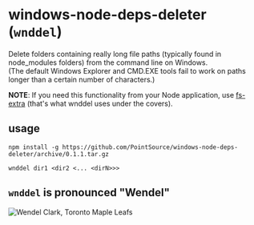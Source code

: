 # windows-node-deps-deleter (`wnddel`)

Delete folders containing really long file paths (typically found in node_modules folders) from the command line on Windows.  
(The default Windows Explorer and CMD.EXE tools fail to work on paths longer than a certain number of characters.)

**NOTE**: If you need this functionality from your Node application, use [fs-extra][1] (that's what wnddel uses under the covers).

## usage

`npm install -g https://github.com/PointSource/windows-node-deps-deleter/archive/0.1.1.tar.gz`

`wnddel dir1 <dir2 <... <dirN>>>`

[1]: https://www.npmjs.com/package/fs-extra

## `wnddel` is pronounced "Wendel"

![Wendel Clark, Toronto Maple Leafs](http://assets.sbnation.com/assets/43177/wendelclark3.jpg "wnddel is tough like Wendel Clark")
